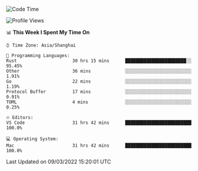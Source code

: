 <!--START_SECTION:waka-->
![Code Time](http://img.shields.io/badge/Code%20Time-1%2C076%20hrs%203%20mins-blue)

![Profile Views](http://img.shields.io/badge/Profile%20Views-9-blue)

📊 **This Week I Spent My Time On** 

```text
⌚︎ Time Zone: Asia/Shanghai

💬 Programming Languages: 
Rust                     30 hrs 15 mins      ███████████████████████░░   95.45% 
Other                    36 mins             ░░░░░░░░░░░░░░░░░░░░░░░░░   1.91% 
Go                       22 mins             ░░░░░░░░░░░░░░░░░░░░░░░░░   1.19% 
Protocol Buffer          17 mins             ░░░░░░░░░░░░░░░░░░░░░░░░░   0.91% 
TOML                     4 mins              ░░░░░░░░░░░░░░░░░░░░░░░░░   0.25%

🔥 Editors: 
VS Code                  31 hrs 42 mins      █████████████████████████   100.0%

💻 Operating System: 
Mac                      31 hrs 42 mins      █████████████████████████   100.0%

```


 Last Updated on 09/03/2022 15:20:01 UTC
<!--END_SECTION:waka-->
